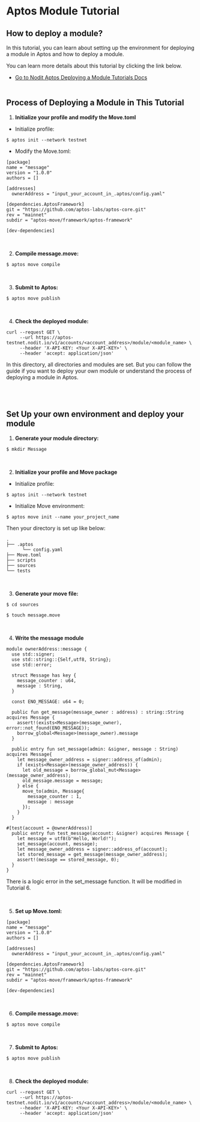 # Aptos Module Tutorial

## How to deploy a module?

In this tutorial, you can learn about setting up the environment for deploying a module in Aptos and how to deploy a module.

You can learn more details about this tutorial by clicking the link below.

- [Go to Nodit Aptos Deploying a Module Tutorials Docs](https://developer.nodit.io/docs/deploying-a-module)
  <br>
  <br>

## Process of Deploying a Module in This Tutorial

1. **Initialize your profile and modify the Move.toml**

- Initialize profile:

```
$ aptos init --network testnet
```

- Modify the Move.toml:

```
[package]
name = "message"
version = "1.0.0"
authors = []

[addresses]
  ownerAddress = "input_your_account_in_.aptos/config.yaml"

[dependencies.AptosFramework]
git = "https://github.com/aptos-labs/aptos-core.git"
rev = "mainnet"
subdir = "aptos-move/framework/aptos-framework"

[dev-dependencies]
```

<br>

2. **Compile message.move:**

```
$ aptos move compile
```

<br>

3. **Submit to Aptos:**

```
$ aptos move publish
```

<br>

4. **Check the deployed module:**

```
curl --request GET \
     --url https://aptos-testnet.nodit.io/v1/accounts/<account_address>/module/<module_name> \
     --header 'X-API-KEY: <Your X-API-KEY>' \
     --header 'accept: application/json'
```

In this directory, all directories and modules are set. But you can follow the guide if you want to deploy your own module or understand the process of deploying a module in Aptos.

<br>
<br>

## Set Up your own environment and deploy your module

1. **Generate your module directory:**

```
$ mkdir Message
```

<br>

2. **Initialize your profile and Move package**

- Initialize profile:

```
$ aptos init --network testnet
```

- Initialize Move environment:

```
$ aptos move init --name your_project_name
```

Then your directory is set up like below:

```
.
├── .aptos
      └── config.yaml
├── Move.toml
├── scripts
├── sources
└── tests
```

<br>

3. **Generate your move file:**

```
$ cd sources
```

```
$ touch message.move
```

<br>

4. **Write the message module**

```
module ownerAddress::message {
  use std::signer;
  use std::string::{Self,utf8, String};
  use std::error;

  struct Message has key {
    message_counter : u64,
    message : String,
  }

  const ENO_MESSAGE: u64 = 0;

  public fun get_message(message_owner : address) : string::String acquires Message {
    assert!(exists<Message>(message_owner), error::not_found(ENO_MESSAGE));
    borrow_global<Message>(message_owner).message
  }

  public entry fun set_message(admin: &signer, message : String) acquires Message{
    let message_owner_address = signer::address_of(admin);
    if (exists<Message>(message_owner_address)) {
      let old_message = borrow_global_mut<Message>(message_owner_address);
      old_message.message = message;
    } else {
      move_to(admin, Message{
        message_counter : 1,
        message : message
      });
    }
  }

#[test(account = @ownerAddress)]
  public entry fun test_message(account: &signer) acquires Message {
    let message = utf8(b"Hello, World!");
    set_message(account, message);
    let message_owner_address = signer::address_of(account);
    let stored_message = get_message(message_owner_address);
    assert!(message == stored_message, 0);
  }
}
```

There is a logic error in the set_message function. It will be modified in Tutorial 6.

<br>

5. **Set up Move.toml:**

```
[package]
name = "message"
version = "1.0.0"
authors = []

[addresses]
  ownerAddress = "input_your_account_in_.aptos/config.yaml"

[dependencies.AptosFramework]
git = "https://github.com/aptos-labs/aptos-core.git"
rev = "mainnet"
subdir = "aptos-move/framework/aptos-framework"

[dev-dependencies]
```

<br>

6. **Compile message.move:**

```
$ aptos move compile
```

<br>

7. **Submit to Aptos:**

```
$ aptos move publish
```

<br>

8. **Check the deployed module:**

```
curl --request GET \
     --url https://aptos-testnet.nodit.io/v1/accounts/<account_address>/module/<module_name> \
     --header 'X-API-KEY: <Your X-API-KEY>' \
     --header 'accept: application/json'
```
